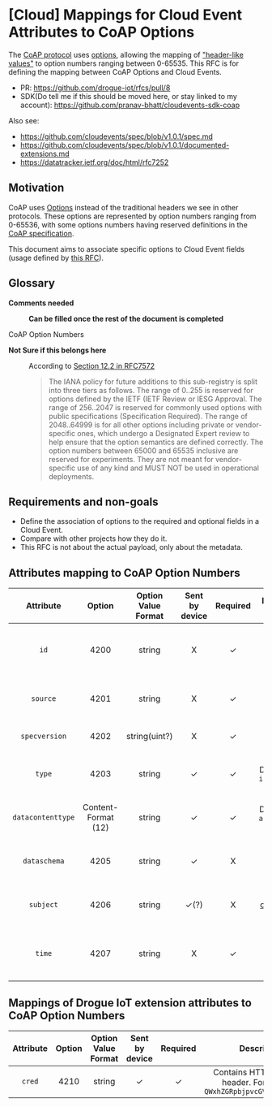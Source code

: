 # [Cloud] Mappings for Cloud Event Attributes to CoAP Options

The [CoAP protocol](https://datatracker.ietf.org/doc/html/rfc7252) uses [options](https://datatracker.ietf.org/doc/html/rfc7252#section-5.4), allowing the mapping of ["header-like values"](https://datatracker.ietf.org/doc/html/rfc7252#section-12.2) to option numbers ranging between 0-65535. This RFC is for defining the mapping between CoAP Options and Cloud Events.

* PR: https://github.com/drogue-iot/rfcs/pull/8
* SDK(Do tell me if this should be moved here, or stay linked to my account): https://github.com/pranav-bhatt/cloudevents-sdk-coap

Also see:

* https://github.com/cloudevents/spec/blob/v1.0.1/spec.md
* https://github.com/cloudevents/spec/blob/v1.0.1/documented-extensions.md
* https://datatracker.ietf.org/doc/html/rfc7252

## Motivation

CoAP uses [Options](https://datatracker.ietf.org/doc/html/rfc7252#section-5.4) instead of the traditional headers we see in other protocols. These options are represented by option numbers ranging from 0-65536, with some options numbers having reserved definitions in the [CoAP specification](https://datatracker.ietf.org/doc/html/rfc7252). 

This document aims to associate specific options to Cloud Event fields (usage defined by [this RFC](https://github.com/pranav-bhatt/rfcs/blob/main/active/0003-cloud-events-mapping.md)).

## Glossary

<dl>
<dt>

**Comments needed**
</dt>

<dd>

**Can be filled once the rest of the document is completed**
</dd>

<dt>CoAP Option Numbers 

**Not Sure if this belongs here**

</dt>
<dd>

According to [Section 12.2 in RFC7572](https://datatracker.ietf.org/doc/html/rfc7252#section-12.2)

> The IANA policy for future additions to this sub-registry is split into three tiers as follows. The range of 0..255 is reserved for options defined by the IETF (IETF Review or IESG Approval. The range of 256..2047 is reserved for commonly used options with public specifications (Specification Required). The range of 2048..64999 is for all other options including private or vendor-specific ones, which undergo a Designated Expert review to help ensure that the option semantics are defined correctly.  The option numbers between 65000 and 65535 inclusive are reserved for experiments. They are not meant for vendor-specific use of any kind and MUST NOT be used in operational deployments.
</dd>

</dl>

## Requirements and non-goals

* Define the association of options to the required and optional fields in a Cloud Event.
* Compare with other projects how they do it.
* This RFC is not about the actual payload, only about the metadata.

## Attributes mapping to CoAP Option Numbers

|     Attribute     |        Option       | Option Value Format | Sent by device | Required |                                                        Device-to-Cloud description                                                        |          Cloud-to-Device description         |
|:-----------------:|:-------------------:|:-------------------:|:--------------:|:--------:|:-----------------------------------------------------------------------------------------------------------------------------------------:|:--------------------------------------------:|
|        `id`       |         4200        |        string       |        X       |     ✓    |                                                                     -                                                                     | Option required for cloud-to-device commands |
|      `source`     |         4201        |        string       |       X        |     ✓    |            Filled with  [device id](https://github.com/drogue-iot/rfcs/blob/main/active/0003-cloud-events-mapping.md#device-id)           |    Filled with value present in CloudEvent   |
|   `specversion`   |         4202        |    string(uint?)    |        X       |     ✓    |                                                           Always contains  `1.0`                                                          |            Always contains  `1.0`            |
|       `type`      |         4203        |        string       |        ✓       |     ✓    |                                                  Default value being `io.drogue.event.v1`                                                 |    Filled with value present in CloudEvent   |
| `datacontenttype` | Content-Format (12) |        string       |        ✓       |     ✓    |                                               Default value being `application/octet-stream`                                              |    Filled with value present in CloudEvent   |
|    `dataschema`   |         4205        |        string       |        ✓       |     X    |                                                                     -                                                                     |    Filled with value present in CloudEvent   |
|     `subject`     |         4206        |        string       |      ✓(?)      |     X    | Contains the [channel](https://github.com/drogue-iot/rfcs/blob/main/active/0003-cloud-events-mapping.md#glossary) the device published to |     Filled with value present in CloudEvent     |
|       `time`      |         4207        |        string       |        X       |     ✓    |                                                  Added at service creating the CloudEvent                                                 |   Added at service creating the CloudEvent   |

## Mappings of Drogue IoT extension attributes to CoAP Option Numbers

| Attribute | Option | Option Value Format | Sent by device | Required |                                          Description                                          |
|:---------:|:------:|:-------------------:|:--------------:|:--------:|:---------------------------------------------------------------------------------------------:|
|   `cred`  |  4210  |        string       |        ✓       |     ✓    | Contains HTTP Auth style header. For eg: `Basic QWxhZGRpbjpvcGVuIHNlc2FtZQ==` |